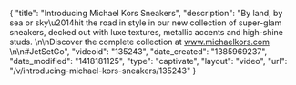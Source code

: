 {
    "title": "Introducing Michael Kors Sneakers",
    "description": "By land, by sea or sky\u2014hit the road in style in our new collection of super-glam sneakers, decked out with luxe textures, metallic accents and high-shine studs. \n\nDiscover the complete collection at www.michaelkors.com \n\n#JetSetGo",
    "videoid": "135243",
    "date_created": "1385969237",
    "date_modified": "1418181125",
    "type": "captivate",
    "layout": "video",
    "url": "\/v\/introducing-michael-kors-sneakers\/135243"
}